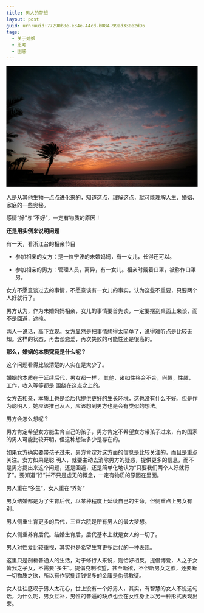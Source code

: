 ```yaml
---
title: 男人的梦想
layout: post
guid: urn:uuid:77290b8e-e34e-44cd-b084-99ad330e2d96
tags:
  - 关于婚姻
  - 思考
  - 困惑
---
```



[![](/media/files/2012/01/24/dream.png)](https://bolg-1257385283.cos.ap-chengdu.myqcloud.com/2012/01/24/dream.png)

人是从其他生物一点点进化来的，知道这点，理解这点，就可能理解人生、婚姻、家庭的一些奥秘。

感情“好”与“不好”，一定有物质的原因！

**还是用实例来说明问题**

有一天，看浙江台的相亲节目

*  参加相亲的女方：是一位宁波的未婚妈妈，有一女儿，长得还可以。

*  参加相亲的男方：管理人员，离异，有一女儿。相亲时戴着口罩，被称作口罩男。

女方不愿意谈过去的事情，不愿意谈有一女儿的事实，认为这些不重要，只要两个人好就行了。

男方认为，作为未婚妈妈相亲，女儿的事情要首先谈，一定要摆到桌面上来谈，而不是回避，遮掩。

两人一说话，高下立现。女方显然是把事情想得太简单了，说得难听点是比较无知。这样的状态，再去谈恋爱，再次失败的可能性还是很高的。

**那么，婚姻的本质究竟是什么呢？**

这个问题看得比较清楚的人实在是太少了。

婚姻的本质在于延续后代，男女都一样 。其他，诸如性格合不合，兴趣，性趣，工作，收入等等都是 围绕在这点之上的。

女方去相亲，本质上也是给后代提供更好的生长环境，这也没有什么不好。但是作为聪明人，她应该推己及人，应该想到男方也是会有类似的想法。

男方会怎么想呢？

男方肯定希望女方能生育自己的孩子，男方肯定不希望女方带孩子过来，有的国家的男人可能比较开明，但这种想法多少是存在的。

如果女方确实要带孩子过来，男方肯定对这方面的信息是比较关注的，而且是重点关注。女方如果是聪 明人，就要主动去消除男方的疑惑，提供更多的信息，而不是男方提出来这个问题，还是回避，还是简单化地认为“只要我们两个人好就行了”。要知道”好”并不只是虚无的概念，一定有物质的原因在里面。

男人重在“多生”，女人重在“养好”

男女结婚都是为了生育后代，以某种程度上延续自己的生命，但侧重点上男女有别。

男人侧重生育更多的后代，三宫六院是所有男人的最大梦想。

女人侧重养育后代。结婚生育后，后代基本上就是女人的一切了。

男人对性爱比较重视，其实也是希望生育更多后代的一种表现。

这里只是剖析普通人的生活，对于修行人来说，则恰好相反，提倡博爱，人之子女皆我之子女，不需要“多生”。提倡克制欲望，甚至断欲，不但断男女之欲，还要断一切物质之欲，所以有作家批评钱很多的金庸是伪佛教徒。

女人往往感叹于男人太花心，世上没有一个好男人，其实，有智慧的女人不说这句话，为什么呢，男女互补，男性的普遍的缺点也会在女性身上以另一种形式表现出来。